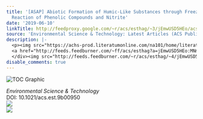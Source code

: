 ```yaml
---
title: '[ASAP] Abiotic Formation of Humic-Like Substances through Freezing-Accelerated
  Reaction of Phenolic Compounds and Nitrite'
date: '2019-06-10'
linkTitle: http://feedproxy.google.com/~r/acs/esthag/~3/jEmwUSD5HEo/acs.est.9b00950
source: 'Environmental Science & Technology: Latest Articles (ACS Publications)'
description: |-
  <p><img src="https://achs-prod.literatumonline.com/na101/home/literatum/publisher/achs/journals/content/esthag/0/esthag.ahead-of-print/acs.est.9b00950/20190610/images/medium/es-2019-00950b_0007.gif" alt="TOC Graphic"/></p><div><cite>Environmental Science & Technology</cite></div><div>DOI: 10.1021/acs.est.9b00950</div><div class="feedflare">
  <a href="http://feeds.feedburner.com/~ff/acs/esthag?a=jEmwUSD5HEo:MNmyjG4eRMM:yIl2AUoC8zA"><img src="http://feeds.feedburner.com/~ff/acs/esthag?d=yIl2AUoC8zA" border="0"></img></a>
  </div><img src="http://feeds.feedburner.com/~r/acs/esthag/~4/jEmwUSD5HEo" ...
disable_comments: true
---
```

<p><img src="https://achs-prod.literatumonline.com/na101/home/literatum/publisher/achs/journals/content/esthag/0/esthag.ahead-of-print/acs.est.9b00950/20190610/images/medium/es-2019-00950b_0007.gif" alt="TOC Graphic"/></p><div><cite>Environmental Science & Technology</cite></div><div>DOI: 10.1021/acs.est.9b00950</div><div class="feedflare">
<a href="http://feeds.feedburner.com/~ff/acs/esthag?a=jEmwUSD5HEo:MNmyjG4eRMM:yIl2AUoC8zA"><img src="http://feeds.feedburner.com/~ff/acs/esthag?d=yIl2AUoC8zA" border="0"></img></a>
</div><img src="http://feeds.feedburner.com/~r/acs/esthag/~4/jEmwUSD5HEo" ...